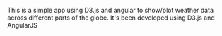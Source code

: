 This is a simple app using D3.js and angular to show/plot weather data across different
parts of the globe. It's been developed using D3.js and AngularJS